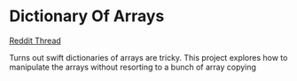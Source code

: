 # Dictionary Of Arrays

[Reddit Thread](https://www.reddit.com/r/swift/comments/1btzsny/mutability_and_dictionary_of_arrays/)

Turns out swift dictionaries of arrays are tricky. This project explores how to manipulate the arrays without resorting to a bunch of array copying


